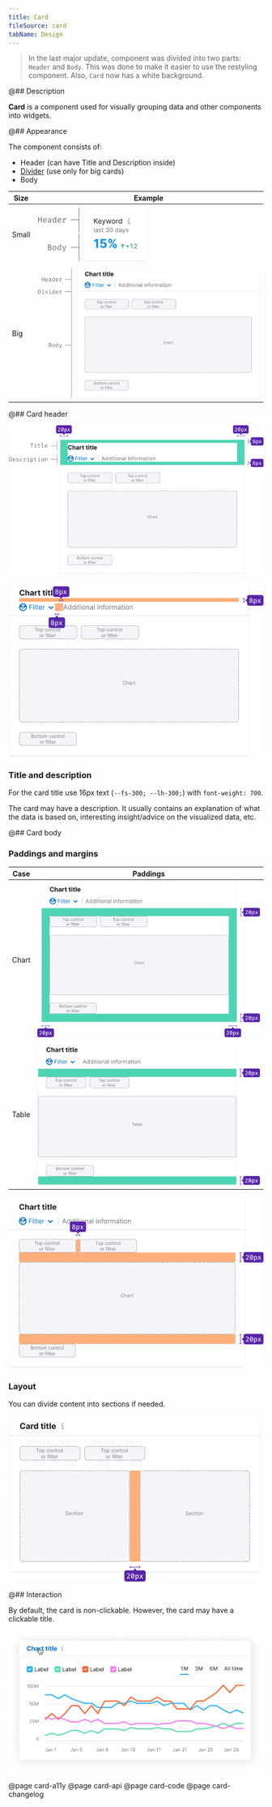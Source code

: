 ```yaml
---
title: Card
fileSource: card
tabName: Design
---
```


> In the last major update, component was divided into two parts: `Header` and `Body`. This was done to make it easier to use the restyling component. Also, `Card` now has a white background.

@## Description

**Card** is a component used for visually grouping data and other components into widgets.

@## Appearance

The component consists of:

- Header (can have Title and Description inside)
- [Divider](/components/divider/) (use only for big cards)
- Body

| Size  | Example                                       |
| ----- | --------------------------------------------- |
| Small | ![small card scheme](static/card-scheme2.png) |
| Big   | ![card scheme](static/card-scheme.png)        |

@## Card header

![card header paddings](static/card-paddings1.png)

![card header margins](static/card-margins1.png)

### Title and description

For the card title use 16px text (`--fs-300; --lh-300;`) with `font-weight: 700`.

The card may have a description. It usually contains an explanation of what the data is based on, interesting insight/advice on the visualized data, etc.

@## Card body

### Paddings and margins

| Case  | Paddings                                         |
| ----- | ------------------------------------------------ |
| Chart | ![card body paddings](static/card-paddings2.png) |
| Table | ![card body paddings](static/card-paddings3.png) |

![card body margins](static/card-margins2.png)

### Layout

You can divide content into sections if needed.

![card layout](static/card-layout.png)

@## Interaction

By default, the card is non-clickable. However, the card may have a clickable title.

![card with clickable heading](static/card-clickable.png)

@page card-a11y
@page card-api
@page card-code
@page card-changelog

